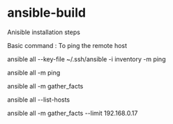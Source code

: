 # ansible-build

Anisible installation steps

Basic command : To ping the remote host

ansible all --key-file ~/.ssh/ansible -i inventory -m ping

ansible all -m ping

ansible all -m gather_facts

ansible all --list-hosts

ansible all -m gather_facts --limit 192.168.0.17
